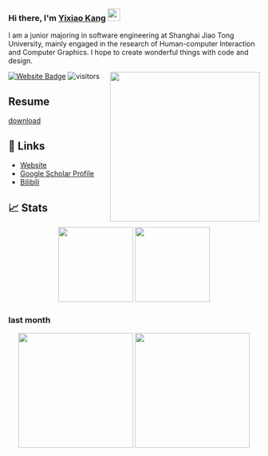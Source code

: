 

### Hi there, I'm <a href="https://www.echoyixiao.cn/mySite/" target="_blank">Yixiao Kang</a> <img src="https://media.giphy.com/media/hvRJCLFzcasrR4ia7z/giphy.gif" height="25em">
I am a junior majoring in software engineering at Shanghai Jiao Tong University, mainly engaged in the research of Human-computer Interaction and Computer Graphics. I hope to create wonderful things with code and design.


[![Website Badge](https://img.shields.io/badge/Website-3b5998?style=flat-square&logo=google-chrome&logoColor=white)](https://www.echoyixiao.cn/mySite)
![visitors](https://visitor-badge.glitch.me/badge?page_id=echo-xiao9)
<img align='right' src="https://github.com/echo-xiao9/echo-xiao9/blob/7407b9bb2f7f3c3d11cb0f367e514672817b3048/drop.gif" width="300">

## Resume
[download](https://www.echoyixiao.cn/mySite/pdf/Yixiao_Kang_resume.pdf)



## 📝 Links

- [Website](https://www.echoyixiao.cn/mySite/)
- [Google Scholar Profile](https://scholar.google.com/citations?hl=en&user=o3yuti0AAAAJ)
- [Bilibili](https://space.bilibili.com/499540439)



## 📈 Stats
<p align="center">
  <img height="150em" src="https://github-readme-stats.vercel.app/api?username=echo-xiao9&show_icons=true&hide_border=true&&count_private=true&include_all_commits=true" />
  <img height="150em" src="https://github-readme-stats.vercel.app/api/top-langs/?username=echo-xiao9&exclude_repo=KNN-Image-Classification&show_icons=true&hide_border=true&layout=compact&langs_count=8"/>
 <!--  <img align='right' src="https://github.com/echo-xiao9/echo-xiao9/blob/7407b9bb2f7f3c3d11cb0f367e514672817b3048/drop.gif" width="200"> --!>
</p>

### last month 
<p align="center">
    <img height="230em" src="https://wakatime.com/share/@9a5b568c-df0d-4650-80bf-a0c45f293e9f/728f4d04-2308-4f83-a36c-7bbd46c3983d.svg" />
    <img height="230em" src="https://wakatime.com/share/@9a5b568c-df0d-4650-80bf-a0c45f293e9f/49e2b217-a6ab-480c-8757-98c9b3297fde.svg"/>

</p>

